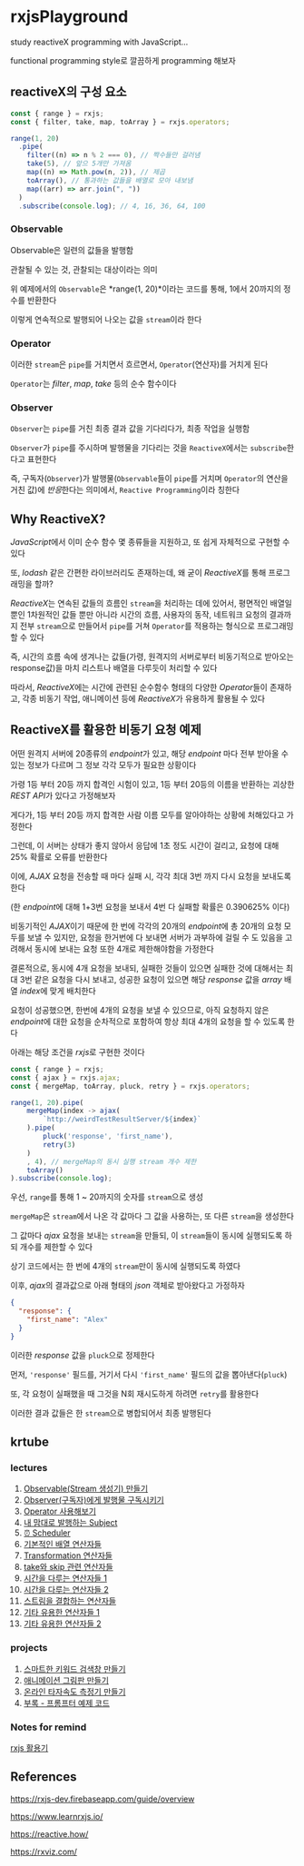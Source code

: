 # rxjsPlayground

study reactiveX programming with JavaScript...

functional programming style로 깔끔하게 programming 해보자

## reactiveX의 구성 요소

```javascript
const { range } = rxjs;
const { filter, take, map, toArray } = rxjs.operators;

range(1, 20)
  .pipe(
    filter((n) => n % 2 === 0), // 짝수들만 걸러냄
    take(5), // 앞으 5개만 가져옴
    map((n) => Math.pow(n, 2)), // 제곱
    toArray(), // 통과하는 값들을 배열로 모아 내보냄
    map((arr) => arr.join(", "))
  )
  .subscribe(console.log); // 4, 16, 36, 64, 100
```

### Observable

Observable은 일련의 값들을 발행함

관찰될 수 있는 것, 관찰되는 대상이라는 의미

위 예제에서의 `Observable`은 *range(1, 20)*이라는 코드를 통해, 1에서 20까지의 정수를 반환한다

이렇게 연속적으로 발행되어 나오는 값을 `stream`이라 한다

### Operator

이러한 `stream`은 `pipe`를 거치면서 흐르면서, `Operator`(연산자)를 거치게 된다

`Operator`는 _filter_, _map_, _take_ 등의 순수 함수이다

### Observer

`Observer`는 `pipe`를 거친 최종 결과 값을 기다리다가, 최종 작업을 실행함

`Observer`가 `pipe`를 주시하며 발행물을 기다리는 것을 `ReactiveX`에서는 `subscribe`한다고 표현한다

즉, 구독자(`Observer`)가 발행물(`Observable`들이 `pipe`를 거치며 `Operator`의 연산을 거친 값)에 *반응*한다는 의미에서, `Reactive Programming`이라 칭한다

## Why ReactiveX?

*JavaScript*에서 이미 순수 함수 몇 종류들을 지원하고, 또 쉽게 자체적으로 구현할 수 있다

또, _lodash_ 같은 간편한 라이브러리도 존재하는데, 왜 굳이 *ReactiveX*를 통해 프로그래밍을 할까?

*ReactiveX*는 연속된 값들의 흐름인 `stream`을 처리하는 데에 있어서, 평면적인 배열일 뿐인 1차원적인 값들 뿐만 아니라 시간의 흐름, 사용자의 동작, 네트워크 요청의 결과까지 전부 `stream`으로 만들어서 `pipe`를 거쳐 `Operator`를 적용하는 형식으로 프로그래밍 할 수 있다

즉, 시간의 흐름 속에 생겨나는 값들(가령, 원격지의 서버로부터 비동기적으로 받아오는 response값)을 마치 리스트나 배열을 다루듯이 처리할 수 있다

따라서, *ReactiveX*에는 시간에 관련된 순수함수 형태의 다양한 *Operator*들이 존재하고, 각종 비동기 작업, 애니메이션 등에 *ReactiveX*가 유용하게 활용될 수 있다

## ReactiveX를 활용한 비동기 요청 예제

어떤 원격지 서버에 20종류의 *endpoint*가 있고, 해당 _endpoint_ 마다 전부 받아올 수 있는 정보가 다르며 그 정보 각각 모두가 필요한 상황이다

가령 1등 부터 20등 까지 합격인 시험이 있고, 1등 부터 20등의 이름을 반환하는 괴상한 *REST API*가 있다고 가정해보자

게다가, 1등 부터 20등 까지 합격한 사람 이름 모두를 알아야하는 상황에 처해있다고 가정한다

그런데, 이 서버는 상태가 좋지 않아서 응답에 1초 정도 시간이 걸리고, 요청에 대해 25% 확률로 오류를 반환한다

이에, _AJAX_ 요청을 전송할 때 마다 실패 시, 각각 최대 3번 까지 다시 요청을 보내도록 한다

(한 *endpoint*에 대해 1+3번 요청을 보내서 4번 다 실패할 확률은 0.390625% 이다)

비동기적인 *AJAX*이기 때문에 한 번에 각각의 20개의 *endpoint*에 총 20개의 요청 모두를 보낼 수 있지만, 요청을 한거번에 다 보내면 서버가 과부하에 걸릴 수 도 있음을 고려해서 동시에 보내는 요청 또한 4개로 제한해야함을 가정한다

결론적으로, 동시에 4개 요청을 보내되, 실패한 것들이 있으면 실패한 것에 대해서는 최대 3번 같은 요청을 다시 보내고, 성공한 요청이 있으면 해당 _response_ 값을 _array_ 배열 *index*에 맞게 배치한다

요청이 성공했으면, 한번에 4개의 요청을 보낼 수 있으므로, 아직 요청하지 않은 *endpoint*에 대한 요청을 순차적으로 포함하여 항상 최대 4개의 요청을 할 수 있도록 한다

아래는 해당 조건을 *rxjs*로 구현한 것이다

```javascript
const { range } = rxjs;
const { ajax } = rxjs.ajax;
const { mergeMap, toArray, pluck, retry } = rxjs.operators;

range(1, 20).pipe(
    mergeMap(index -> ajax(
        `http://weirdTestResultServer/${index}`
    ).pipe(
        pluck('response', 'first_name'),
        retry(3)
    )
    , 4), // mergeMap의 동시 실행 stream 개수 제한
    toArray()
).subscribe(console.log);
```

우선, `range`를 통해 1 ~ 20까지의 숫자를 `stream`으로 생성

`mergeMap`은 `stream`에서 나온 각 값마다 그 값을 사용하는, 또 다른 `stream`을 생성한다

그 값마다 _ajax_ 요청을 보내는 `stream`을 만들되, 이 `stream`들이 동시에 실행되도록 하되 개수를 제한할 수 있다

상기 코드에서는 한 번에 4개의 `stream`만이 동시에 실행되도록 하였다

이후, *ajax*의 결과값으로 아래 형태의 _json_ 객체로 받아왔다고 가정하자

```json
{
  "response": {
    "first_name": "Alex"
  }
}
```

이러한 _response_ 값을 `pluck`으로 정제한다

먼저, `'response'` 필드를, 거기서 다시 `'first_name'` 필드의 값을 뽑아낸다(`pluck`)

또, 각 요청이 실패했을 때 그것을 N회 재시도하게 하려면 `retry`를 활용한다

이러한 결과 값들은 한 `stream`으로 병합되어서 최종 발행된다

## krtube

### lectures

1. [Observable(Stream 생성기) 만들기](https://github.com/gloomydumber/rxjsPlayground/blob/master/notes/lecture01.md)
2. [Observer(구독자)에게 발행물 구독시키기](https://github.com/gloomydumber/rxjsPlayground/blob/master/notes/lecture02.md)
3. [Operator 사용해보기](https://github.com/gloomydumber/rxjsPlayground/blob/master/notes/lecture03.md)
4. [내 맘대로 발행하는 Subject](https://github.com/gloomydumber/rxjsPlayground/blob/master/notes/lecture04.md)
5. [⏰ Scheduler](https://github.com/gloomydumber/rxjsPlayground/blob/master/notes/lecture05.md)
6. [기본적인 배열 연산자들](https://github.com/gloomydumber/rxjsPlayground/blob/master/notes/lecture06.md)
7. [Transformation 연산자들](https://github.com/gloomydumber/rxjsPlayground/blob/master/notes/lecture07.md)
8. [take와 skip 관련 연산자들](https://github.com/gloomydumber/rxjsPlayground/blob/master/notes/lecture08.md)
9. [시간을 다루는 연산자들 1](https://github.com/gloomydumber/rxjsPlayground/blob/master/notes/lecture09.md)
10. [시간을 다루는 연산자들 2](https://github.com/gloomydumber/rxjsPlayground/blob/master/notes/lecture10.md)
11. [스트림을 결합하는 연산자들](https://github.com/gloomydumber/rxjsPlayground/blob/master/notes/lecture11.md)
12. [기타 유용한 연산자들 1](https://github.com/gloomydumber/rxjsPlayground/blob/master/notes/lecture12.md)
13. [기타 유용한 연산자들 2](https://github.com/gloomydumber/rxjsPlayground/blob/master/notes/lecture13.md)

### projects

1. [스마트한 키워드 검색창 만들기](https://github.com/gloomydumber/rxjsPlayground/blob/master/notes/project01.md)
2. [애니메이션 그림판 만들기](https://github.com/gloomydumber/rxjsPlayground/blob/master/notes/project02.md)
3. [온라인 타자속도 측정기 만들기](https://github.com/gloomydumber/rxjsPlayground/blob/master/notes/project03.md)
4. [부록 - 프롬프터 예제 코드](https://github.com/gloomydumber/rxjsPlayground/blob/master/notes/project04.md)

### Notes for remind

[rxjs 활용기](https://github.com/gloomydumber/rxjsPlayground/blob/master/notes/remindNotes.md)

## References

https://rxjs-dev.firebaseapp.com/guide/overview

https://www.learnrxjs.io/

https://reactive.how/

https://rxviz.com/
